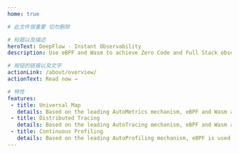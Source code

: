 ```yaml
---
home: true

# 此文件很重要 切勿删除

# 标题以及描述
heroText: DeepFlow - Instant Observability
description: Use eBPF and Wasm to achieve Zero Code and Full Stack observability, allowing continuous innovation in cloud infrastructure and cloud-native applications.

# 按钮的链接以及文字
actionLink: /about/overview/
actionText: Read now →

# 特性
features:
 - title: Universal Map
   details: Based on the leading AutoMetrics mechanism, eBPF and Wasm are used to generate an universal map of the production environment with zero code instrumentation.
 - title: Distributed Tracing
   details: Based on the leading AutoTracing mechanism, eBPF and Wasm are used to implement distributed tracing with zero code instrumentation, leaving no blind spots.
 - title: Continuous Profiling
   details: Based on the leading AutoProfiling mechanism, eBPF is used to collect profiling data of production processes with less than 1% overhead and zero code instrumentation.
---
```

